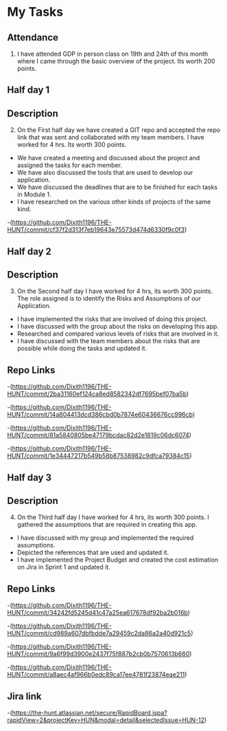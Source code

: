 # My Tasks

## Attendance
1. I have attended GDP in person class on 19th and 24th of this month where I came through the basic overview of the project. Its worth 200 points.

## Half day 1
## Description
2. On the First half day we have created a GIT repo and accepted the repo link that was sent and collaborated with my team members. I have worked for 4 hrs. Its worth 300 points.
- We have created a meeting and discussed about the project and assigned the tasks for each member.
- We have also discussed the tools that are used to develop our application.
- We have discussed the deadlines that are to be finished for each tasks in Module 1.
- I have researched on the various other kinds of projects of the same kind. 

-(https://github.com/Dixith1196/THE-HUNT/commit/cf37f2d313f7eb19643e75573d474d6330f9c0f3)

## Half day 2
## Description
3. On the Second half day I have worked for 4 hrs, its worth 300 points. The role assigned is to identify the Risks and Assumptions of our Application.
- I have implemented the risks that are involved of doing this project.
- I have discussed with the group about the risks on developing this app.
- Researched and compared various levels of risks that are involved in it.
- I have discussed with the team members about the risks that are possible while doing the tasks and updated it.

## Repo Links
-(https://github.com/Dixith1196/THE-HUNT/commit/2ba31160ef124ca8ed8582342df7695bef07ba5b)

-(https://github.com/Dixith1196/THE-HUNT/commit/14a804413dcd386cbd0b7874e60436676cc996cb)

-(https://github.com/Dixith1196/THE-HUNT/commit/81a5840805be47179bcdac82d2e1819c06dc6074)

-(https://github.com/Dixith1196/THE-HUNT/commit/1e34447217b549b58b87538982c9dfca79384c15)

## Half day 3
## Description
4. On the Third half day I have worked for 4 hrs, its worth 300 points. I gathered the assumptions that are required in creating this app.
- I have discussed with my group and implemented the required assumptions.
- Depicted the references that are used and updated it.
- I have implemented the Project Budget and created the cost estimation on Jira in Sprint 1 and updated it.

## Repo Links
-(https://github.com/Dixith1196/THE-HUNT/commit/34242fd5245d41c47a25ea617678df92ba2b016b)

-(https://github.com/Dixith1196/THE-HUNT/commit/cd989a607dbfbdde7a29459c2da86a2a40d921c5)

-(https://github.com/Dixith1196/THE-HUNT/commit/9a6f99d3900e2437f75f887b2cb0b7570613b660)

-(https://github.com/Dixith1196/THE-HUNT/commit/a8aec4af966b0edc89ca17ee4781f23874eae211)
## Jira link
-(https://the-hunt.atlassian.net/secure/RapidBoard.jspa?rapidView=2&projectKey=HUN&modal=detail&selectedIssue=HUN-12)




